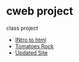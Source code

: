 # cweb project
class project
<ul>
    <li><a href="rapperquotes_html/index.html" target="_blank"> INtro to html
</a></li>
 <li><a href="html5_css/index.html" target="_blank"> Tomatoes Rock</a></li>
 <li><a href="advanced_css/index.html" target="_blank"> Updated Site</a></li>
</ul>